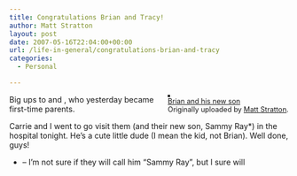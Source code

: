 ```yaml
---
title: Congratulations Brian and Tracy!
author: Matt Stratton
layout: post
date: 2007-05-16T22:04:00+00:00
url: /life-in-general/congratulations-brian-and-tracy
categories:
  - Personal

---
```

<div style="float:right;margin-left:10px;margin-bottom:10px;">
  <a href="http://www.flickr.com/photos/mugsy/501595504/" title="photo sharing"><img src="http://farm1.static.flickr.com/223/501595504_621e571ec6_m.jpg" alt="" style="border:solid 2px #000000;" /></a> <br /> <span style="font-size:.9em;margin-top:0;"> <a href="http://www.flickr.com/photos/mugsy/501595504/">Brian and his new son</a> <br /> Originally uploaded by <a href="http://www.flickr.com/people/mugsy/">Matt Stratton</a>. </span>
</div>

Big ups to and , who yesterday became first-time parents.

Carrie and I went to go visit them (and their new son, Sammy Ray*) in the hospital tonight. He&#8217;s a cute little dude (I mean the kid, not Brian). Well done, guys!

* &#8211; I&#8217;m not sure if they will call him &#8220;Sammy Ray&#8221;, but I sure will
